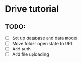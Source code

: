 # Drive tutorial

## TODO:

- [ ] Set up database and data model
- [ ] Move folder open state to URL
- [ ] Add auth
- [ ] Add file uploading
